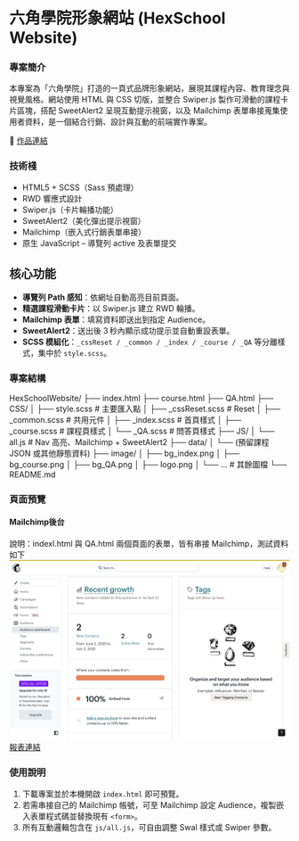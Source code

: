 # 六角學院形象網站 (HexSchool Website)

### 專案簡介
本專案為「六角學院」打造的一頁式品牌形象網站，展現其課程內容、教育理念與視覺風格。網站使用 HTML 與 CSS 切版，並整合 Swiper.js 製作可滑動的課程卡片區塊，搭配 SweetAlert2 呈現互動提示視窗，以及 Mailchimp 表單串接蒐集使用者資料，是一個結合行銷、設計與互動的前端實作專案。

🔗 [作品連結](https://williamhsieh615.github.io/HexSchoolWebsite/)

### 技術棧
- HTML5 + SCSS（Sass 預處理）
- RWD 響應式設計
- Swiper.js（卡片輪播功能）
- SweetAlert2（美化彈出提示視窗）
- Mailchimp（嵌入式行銷表單串接）
- 原生 JavaScript – 導覽列 active 及表單提交

## 核心功能
- **導覽列 Path 感知**：依網址自動高亮目前頁面。
- **精選課程滑動卡片**：以 Swiper.js 建立 RWD 輪播。
- **Mailchimp 表單**：填寫資料即送出到指定 Audience。
- **SweetAlert2**：送出後 3 秒內顯示成功提示並自動重設表單。
- **SCSS 模組化**：`_cssReset / _common / _index / _course / _QA` 等分離樣式，集中於 `style.scss`。

### 專案結構
HexSchoolWebsite/
├── index.html
├── course.html
├── QA.html
├── CSS/
│ ├── style.scss # 主要匯入點
│ ├── _cssReset.scss # Reset
│ ├── _common.scss # 共用元件
│ ├── _index.scss # 首頁樣式
│ ├── _course.scss # 課程頁樣式
│ └── _QA.scss # 問答頁樣式
├── JS/
│ └── all.js # Nav 高亮、Mailchimp + SweetAlert2
├── data/
│ └── (預留課程 JSON 或其他靜態資料)
├── image/
│ ├── bg_index.png
│ ├── bg_course.png
│ ├── bg_QA.png
│ ├── logo.png
│ └── ... # 其餘圖檔
└── README.md

### 頁面預覽
#### Mailchimp後台
說明：indexl.html 與 QA.html 兩個頁面的表單，皆有串接 Mailchimp，測試資料如下
![報表頁面](https://github.com/WilliamHsieh615/HexSchoolWebsite/blob/main/data/mailchimp_page.png)
[報表連結](https://github.com/WilliamHsieh615/HexSchoolWebsite/blob/main/data/mailchimp_text_data.csv)

### 使用說明
1. 下載專案並於本機開啟 `index.html` 即可預覽。
2. 若需串接自己的 Mailchimp 帳號，可至 Mailchimp 設定 Audience，複製嵌入表單程式碼並替換現有 `<form>`。
3. 所有互動邏輯包含在 `js/all.js`，可自由調整 Swal 樣式或 Swiper 參數。
